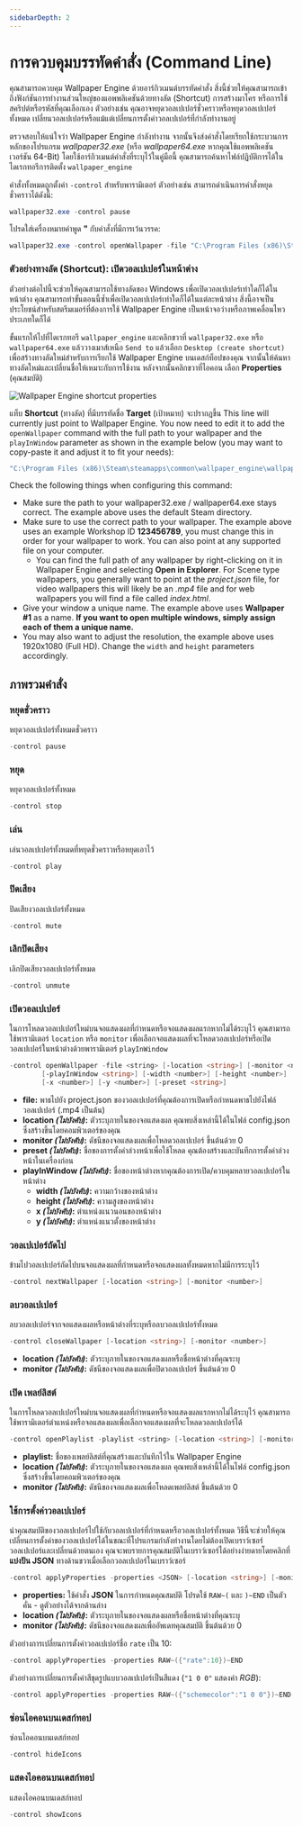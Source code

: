 ```yaml
---
sidebarDepth: 2
---
```


# การควบคุมบรรทัดคำสั่ง (Command Line)

คุณสามารถควบคุม Wallpaper Engine ด้วยอาร์กิวเมนต์บรรทัดคำสั่ง สิ่งนี้ช่วยให้คุณสามารถเข้าถึงฟังก์ชันการทำงานส่วนใหญ่ของแอพพลิเคชันด้วยทางลัด (Shortcut) การสร้างมาโคร หรือการใช้สคริปต์หรือรหัสที่คุณเลือกเอง ตัวอย่างเช่น คุณอาจหยุดวอลเปเปอร์ชั่วคราวหรือหยุดวอลเปเปอร์ทั้งหมด เปลี่ยนวอลเปเปอร์หรือแม้แต่เปลี่ยนการตั้งค่าวอลเปเปอร์ที่กำลังทำงานอยู่

ตรวจสอบให้แน่ใจว่า Wallpaper Engine กำลังทำงาน จากนั้นจึงส่งคำสั่งโดยเรียกใช้กระบวนการหลักของโปรแกรม *wallpaper32.exe* (หรือ *wallpaper64.exe* หากคุณใช้แอพพลิเคชันเวอร์ชัน 64-Bit) โดยใช้อาร์กิวเมนต์คำสั่งที่ระบุไว้ในคู่มือนี้ คุณสามารถค้นหาไฟล์ปฏิบัติการได้ในไดเรกทอรีการติดตั้ง `wallpaper_engine`

คำสั่งทั้งหมดถูกตั้งค่า `-control` สำหรับพารามิเตอร์ ตัวอย่างเช่น สามารถดำเนินการคำสั่งหยุดชั่วคราวได้ดังนี้:

``` powershell
wallpaper32.exe -control pause
```

โปรดใส่เครื่องหมายคำพูด **"** กับคำสั่งที่มีการเว้นวรรค:

``` powershell
wallpaper32.exe -control openWallpaper -file "C:\Program Files (x86)\Steam\steamapps\common\wallpaper_engine\projects\myprojects\myWallpaper\project.json"
```

### ตัวอย่างทางลัด (Shortcut): เปิดวอลเปเปอร์ในหน้าต่าง

ตัวอย่างต่อไปนี้จะช่วยให้คุณสามารถใช้ทางลัดของ Windows เพื่อเปิดวอลเปเปอร์เท่าใดก็ได้ในหน้าต่าง คุณสามารถทำขั้นตอนนี้ซ้ำเพื่อเปิดวอลเปเปอร์เท่าใดก็ได้ในแต่ละหน้าต่าง สิ่งนี้อาจเป็นประโยชน์สำหรับสตรีมเมอร์ที่ต้องการใช้ Wallpaper Engine เป็นหน้าจอว่างหรือภาพเคลื่อนไหวประเภทใดก็ได้

ขั้นแรกให้ไปที่ไดเรกทอรี `wallpaper_engine` และคลิกขวาที่ `wallpaper32.exe` หรือ `wallpaper64.exe` แล้ววางเมาส์เหนือ `Send to` แล้วเลือก `Desktop (create shortcut)` เพื่อสร้างทางลัดใหม่สำหรับการเรียกใช้ Wallpaper Engine บนเดสก์ท็อปของคุณ จากนั้นให้ค้นหาทางลัดใหม่และเปลี่ยนชื่อให้เหมาะกับการใช้งาน หลังจากนั้นคลิกขวาที่ไอคอน เลือก **Properties** (คุณสมบัติ)

![Wallpaper Engine shortcut properties](/img/faq/target.gif)

แท็บ **Shortcut**  (ทางลัด) ที่มีบรรทัดชื่อ **Target**  (เป้าหมาย) จะปรากฎขึ้น This line will currently just point to Wallpaper Engine. You now need to edit it to add the `openWallpaper` command with the full path to your wallpaper and the `playInWindow` parameter as shown in the example below (you may want to copy-paste it and adjust it to fit your needs):

```bash
"C:\Program Files (x86)\Steam\steamapps\common\wallpaper_engine\wallpaper64.exe" -control openWallpaper -file "C:\Program Files (x86)\Steam\steamapps\workshop\content\431960\123456789\scene.pkg" -playInWindow "Wallpaper #1" -width 1920 -height 1080
```

Check the following things when configuring this command:

* Make sure the path to your wallpaper32.exe / wallpaper64.exe stays correct. The example above uses the default Steam directory.
* Make sure to use the correct path to your wallpaper. The example above uses an example Workshop ID **123456789**, you must change this in order for your wallpaper to work. You can also point at any supported file on your computer.
  * You can find the full path of any wallpaper by right-clicking on it in Wallpaper Engine and selecting **Open in Explorer**. For Scene type wallpapers, you generally want to point at the *project.json* file, for video wallpapers this will likely be an *.mp4* file and for web wallpapers you will find a file called *index.html*.
* Give your window a unique name. The example above uses **Wallpaper #1** as a name. **If you want to open multiple windows, simply assign each of them a unique name.**
* You may also want to adjust the resolution, the example above uses 1920x1080 (Full HD). Change the `width` and `height` parameters accordingly.

## ภาพรวมคำสั่ง

### หยุดชั่วคราว

หยุดวอลเปเปอร์ทั้งหมดชั่วคราว

``` powershell
-control pause
```

### หยุด

หยุดวอลเปเปอร์ทั้งหมด

``` powershell
-control stop
```

### เล่น

เล่นวอลเปเปอร์ทั้งหมดที่หยุดชั่วคราวหรือหยุดเอาไว้

``` powershell
-control play
```

### ปิดเสียง

ปิดเสียงวอลเปเปอร์ทั้งหมด

``` powershell
-control mute
```

### เลิกปิดเสียง

เลิกปิดเสียงวอลเปเปอร์ทั้งหมด

``` powershell
-control unmute
```

### เปิดวอลเปเปอร์

ในการโหลดวอลเปเปอร์ใหม่บนจอแสดงผลที่กำหนดหรือจอแสดงผลแรกหากไม่ได้ระบุไว้ คุณสามารถใช้พารามิเตอร์ `location` หรือ `monitor` เพื่อเลือกจอแสดงผลที่จะโหลดวอลเปเปอร์หรือเปิดวอลเปเปอร์ในหน้าต่างด้วยพารามิเตอร์ `playInWindow`

``` powershell
-control openWallpaper -file <string> [-location <string>] [-monitor <number>]
        [-playInWindow <string>] [-width <number>] [-height <number>]
        [-x <number>] [-y <number>] [-preset <string>]
```

* **file:** พาธไปยัง project.json ของวอลเปเปอร์ที่คุณต้องการเปิดหรือกำหนดพาธไปยังไฟล์วอลเปเปอร์ (.mp4 เป็นต้น)
* **location *(ไม่บังคับ)*:** ตัวระบุภายในของจอแสดงผล คุณพบสิ่งเหล่านี้ได้ในไฟล์ config.json ซึ่งสร้างขึ้นโดยคอมพิวเตอร์ของคุณ
* **monitor *(ไม่บังคับ)*:** ดัชนีของจอแสดงผลเพื่อโหลดวอลเปเปอร์ ขึ้นต้นด้วย 0
* **preset *(ไม่บังคับ)*:** ชื่อของการตั้งค่าล่วงหน้าเพื่อใช้โหลด คุณต้องสร้างและบันทึกการตั้งค่าล่วงหน้าในเครื่องก่อน
* **playInWindow *(ไม่บังคับ)*:** ชื่อของหน้าต่างหากคุณต้องการเปิด/ควบคุมหลายวอลเปเปอร์ในหน้าต่าง
  * **width *(ไม่บังคับ)*:** ความกว้างของหน้าต่าง
  * **height *(ไม่บังคับ)*:** ความสูงของหน้าต่าง
  * **x *(ไม่บังคับ)*:** ตำแหน่งแนวนอนของหน้าต่าง
  * **y *(ไม่บังคับ)*:** ตำแหน่งแนวตั้งของหน้าต่าง

### วอลเปเปอร์ถัดไป

ข้ามไปวอลเปเปอร์ถัดไปบนจอแสดงผลที่กำหนดหรือจอแสดงผลทั้งหมดหากไม่มีการระบุไว้

``` powershell
-control nextWallpaper [-location <string>] [-monitor <number>]
```

### ลบวอลเปเปอร์

ลบวอลเปเปอร์จากจอแสดงผลหรือหน้าต่างที่ระบุหรือลบวอลเปเปอร์ทั้งหมด

``` powershell
-control closeWallpaper [-location <string>] [-monitor <number>]
```

* **location *(ไม่บังคับ)*:** ตัวระบุภายในของจอแสดงผลหรือชื่อหน้าต่างที่คุณระบุ
* **monitor *(ไม่บังคับ)*:** ดัชนีของจอแสดงผลเพื่อปิดวอลเปเปอร์ ขึ้นต้นด้วย 0

### เปิด เพลย์ลิสต์

ในการโหลดวอลเปเปอร์ใหม่บนจอแสดงผลที่กำหนดหรือจอแสดงผลแรกหากไม่ได้ระบุไว้ คุณสามารถใช้พารามิเตอร์ตำแหน่งหรือจอแสดงผลเพื่อเลือกจอแสดงผลที่จะโหลดวอลเปเปอร์ได้

``` powershell
-control openPlaylist -playlist <string> [-location <string>] [-monitor <number>]
```

* **playlist:** ชื่อของเพลย์ลิสต์ที่คุณสร้างและบันทึกไว้ใน Wallpaper Engine
* **location *(ไม่บังคับ)*:** ตัวระบุภายในของจอแสดงผล คุณพบสิ่งเหล่านี้ได้ในไฟล์ config.json ซึ่งสร้างขึ้นโดยคอมพิวเตอร์ของคุณ
* **monitor *(ไม่บังคับ)*:** ดัชนีของจอแสดงผลเพื่อโหลดเพลย์ลิสต์ ขึ้นต้นด้วย 0

### ใช้การตั้งค่าวอลเปเปอร์

นำคุณสมบัติของวอลเปเปอร์ไปใช้กับวอลเปเปอร์ที่กำหนดหรือวอลเปเปอร์ทั้งหมด วิธีนี้จะช่วยให้คุณเปลี่ยนการตั้งค่าของวอลเปเปอร์ได้ในขณะที่โปรแกรมกำลังทำงานโดยไม่ต้องเปิดเบราว์เซอร์วอลเปเปอร์และเปลี่ยนด้วยตนเอง คุณจะพบรายการคุณสมบัติในเบราว์เซอร์ได้อย่างง่ายดายโดยคลิกที่ **แบ่งปัน JSON** ทางด้านขวาเมื่อเลือกวอลเปเปอร์ในเบราว์เซอร์

``` powershell
-control applyProperties -properties <JSON> [-location <string>] [-monitor <number>]
```

* **properties:** ใช้คำสั่ง **JSON** ในการกำหนดคุณสมบัติ โปรดใช้ `RAW~(` และ `)~END` เป็นตัวคั่น - ดูตัวอย่างได้จากด้านล่าง
* **location *(ไม่บังคับ)*:** ตัวระบุภายในของจอแสดงผลหรือชื่อหน้าต่างที่คุณระบุ
* **monitor *(ไม่บังคับ)*:** ดัชนีของจอแสดงผลเพื่ออัพเดทคุณสมบัติ ขึ้นต้นด้วย 0

ตัวอย่างการเปลี่ยนการตั้งค่าวอลเปเปอร์ชื่อ `rate` เป็น 10:

``` cpp 
-control applyProperties -properties RAW~({"rate":10})~END
```

ตัวอย่างการเปลี่ยนการตั้งค่าสีชุดรูปแบบวอลเปเปอร์เป็นสีแดง (`"1 0 0"` แสดงค่า *RGB*):

``` cpp
-control applyProperties -properties RAW~({"schemecolor":"1 0 0"})~END
```

### ซ่อนไอคอนบนเดสก์ทอป

ซ่อนไอคอนบนเดสก์ทอป

``` powershell
-control hideIcons
```

### แสดงไอคอนบนเดสก์ทอป

แสดงไอคอนบนเดสก์ทอป

``` powershell
-control showIcons
```

